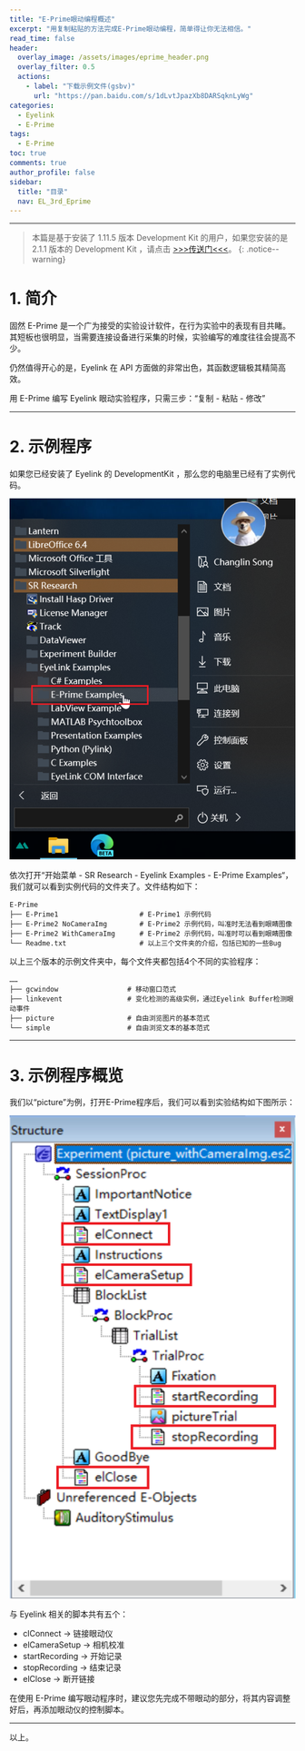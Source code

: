 ```yaml
---
title: "E-Prime眼动编程概述"
excerpt: "用复制粘贴的方法完成E-Prime眼动编程，简单得让你无法相信。"
read_time: false
header:
  overlay_image: /assets/images/eprime_header.png
  overlay_filter: 0.5
  actions:
    - label: "下载示例文件(gsbv)"
      url: "https://pan.baidu.com/s/1dLvtJpazXb8DARSqknLyWg"
categories:
  - Eyelink
  - E-Prime
tags:
  - E-Prime
toc: true
comments: true
author_profile: false
sidebar:
  title: "目录"
  nav: EL_3rd_Eprime
---
```


---

> 本篇是基于安装了 1.11.5 版本 Development Kit 的用户，如果您安装的是 2.1.1 版本的 Development Kit ，请点击 [>>>传送门<<<](/eyelink/e-prime/eprime_overview_devkit_2_1_1/)。
{: .notice--warning}

# 1. 简介

固然 E-Prime 是一个广为接受的实验设计软件，在行为实验中的表现有目共睹。其短板也很明显，当需要连接设备进行采集的时候，实验编写的难度往往会提高不少。

仍然值得开心的是，Eyelink 在 API 方面做的非常出色，其函数逻辑极其精简高效。

用 E-Prime 编写 Eyelink 眼动实验程序，只需三步：“复制 - 粘贴 - 修改”

---

# 2. 示例程序

如果您已经安装了 Eyelink 的 DevelopmentKit ，那么您的电脑里已经有了实例代码。

![eprime_demo_script_location](/assets/images/eprime_demo_script_location.png)

依次打开“开始菜单 - SR Research - Eyelink Examples - E-Prime Examples“，我们就可以看到实例代码的文件夹了。文件结构如下：

```
E-Prime
├── E-Prime1                    # E-Prime1 示例代码
├── E-Prime2 NoCameraImg        # E-Prime2 示例代码，叫准时无法看到眼睛图像
├── E-Prime2 WithCameraImg      # E-Prime2 示例代码，叫准时可以看到眼睛图像
└── Readme.txt                  # 以上三个文件夹的介绍，包括已知的一些Bug
```

以上三个版本的示例文件夹中，每个文件夹都包括4个不同的实验程序：

```
……
├── gcwindow                 # 移动窗口范式
├── linkevent                # 变化检测的高级实例，通过Eyelink Buffer检测眼动事件
├── picture                  # 自由浏览图片的基本范式
└── simple                   # 自由浏览文本的基本范式
```

---

# 3. 示例程序概览

我们以“picture”为例，打开E-Prime程序后，我们可以看到实验结构如下图所示：

![eprime_exp_structure](/assets/images/eprime_exp_structure.png)

与 Eyelink 相关的脚本共有五个：

* clConnect        -> 链接眼动仪
* elCameraSetup    -> 相机校准
* startRecording   -> 开始记录
* stopRecording    -> 结束记录
* elClose          -> 断开链接

在使用 E-Prime 编写眼动程序时，建议您先完成不带眼动的部分，将其内容调整好后，再添加眼动仪的控制脚本。

---

以上。



